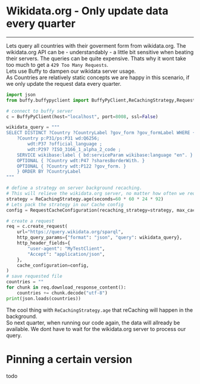 # Wikidata.org - Only update data every quarter

___

Lets query all countries with their goverment form from wikidata.org. 
The wikidata.org API can be - understandably - a little bit sensitive when beating their servers. 
The queries can be quite expensive. Thats why it wont take too much to get a `429 Too Many Requests`.  
Lets use Buffy to dampen our wikidata server usage.  
As Countries are relatively static concepts we are happy in this scenario, if we only update the request data every quarter.


```python
import json
from buffy.buffypyclient import BuffyPyClient,ReCachingStrategy,RequestCacheConfiguration

# connect to buffy server
c = BuffyPyClient(host="localhost", port=8008, ssl=False)

wikidata_query = """
SELECT DISTINCT ?Country ?CountryLabel ?gov_form ?gov_formLabel WHERE {
    ?Country p:P31/ps:P31 wd:Q6256;
        wdt:P37 ?official_language ;
        wdt:P297 ?ISO_3166_1_alpha_2_code ;
    SERVICE wikibase:label { bd:serviceParam wikibase:language "en". }
    OPTIONAL { ?Country wdt:P47 ?sharesBorderWith. }
    OPTIONAL { ?Country wdt:P122 ?gov_form. }
    } ORDER BY ?CountryLabel
"""

# define a strategy on server background recaching. 
# This will relieve the wikidata.org server, no matter how often we request the data.
strategy = ReCachingStrategy.age(seconds=60 * 60 * 24 * 92)
# Lets pack the strategy in our Cache config
config = RequestCacheConfiguration(recaching_strategy=strategy, max_cached_versions=3)

# create a request
req = c.create_request(
    url="https://query.wikidata.org/sparql",
    http_query_params={"format": "json", "query": wikidata_query},
    http_header_fields={
        "user-agent": "MyTestClient",
        "Accept": "application/json",
    },
    cache_configuration=config,
)
# save requested file
countries = ""
for chunk in req.download_response_content():
    countries += chunk.decode("utf-8")
print(json.loads(countries))
```

The cool thing with `ReCachingStrategy.age` that reCaching will happen in the background.   
So next quarter, when running our code again, the data will allready be available. We dont have to wait for the wikidata.org server to process our query.


# Pinning a certain version

todo